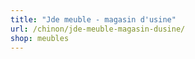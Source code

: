 ```yaml
---
title: "Jde meuble - magasin d'usine"
url: /chinon/jde-meuble-magasin-dusine/
shop: meubles
---
```

